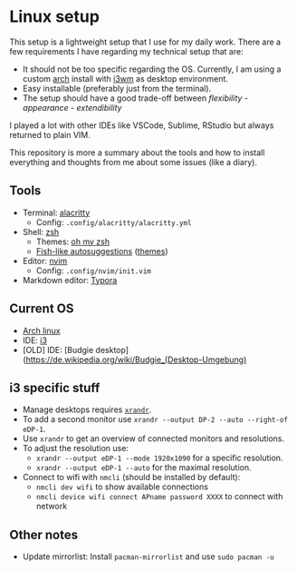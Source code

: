 # Linux setup

This setup is a lightweight setup that I use for my daily work. There are a few requirements I have regarding my technical setup that are:

- It should not be too specific regarding the OS. Currently, I am using a custom [arch](https://archlinux.org/) install with [i3wm](https://i3wm.org) as desktop environment.
- Easy installable (preferably just from the terminal).
- The setup should have a good trade-off between _flexibility - appearance - extendibility_

I played a lot with other IDEs like VSCode, Sublime, RStudio but always returned to plain VIM.

This repository is more a summary about the tools and how to install everything and thoughts from me about some issues (like a diary).

## Tools

- Terminal: [alacritty](https://github.com/alacritty/alacritty)
  - Config: `.config/alacritty/alacritty.yml`
- Shell: [zsh](https://www.zsh.org/)
  - Themes: [oh my zsh](https://github.com/ohmyzsh/ohmyzsh)
  - [Fish-like autosuggestions](https://github.com/zsh-users/zsh-autosuggestions) ([themes](https://github.com/ohmyzsh/ohmyzsh/wiki/Themes))
- Editor: [nvim](https://neovim.io/)
  - Config: `.config/nvim/init.vim`
- Markdown editor: [Typora](https://typora.io/)

## Current OS

- [Arch linux](https://archlinux.org/)
- IDE: [i3](https://i3wm.org/)
- [OLD] IDE: [Budgie desktop](https://de.wikipedia.org/wiki/Budgie_(Desktop-Umgebung)

## i3 specific stuff

- Manage desktops requires [`xrandr`](https://wiki.archlinux.org/title/xrandr).
- To add a second monitor use `xrandr --output DP-2 --auto --right-of eDP-1`.
- Use `xrandr` to get an overview of connected monitors and resolutions.
- To adjust the resolution use:
  - `xrandr --output eDP-1 --mode 1920x1090` for a specific resolution.
  - `xrandr --output eDP-1 --auto` for the maximal resolution.
- Connect to wifi with `nmcli` (should be installed by default):
  - `nmcli dev wifi` to show available connections
  - `nmcli device wifi connect APname password XXXX` to connect with network

## Other notes

- Update mirrorlist: Install `pacman-mirrorlist` and use `sudo pacman -u`
